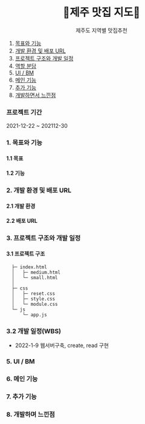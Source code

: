 <div align="center">
  <h1>🌴제주 맛집 지도🥪</h1>
  <p>제주도 지역별 맛집추천</p>
</div>

1. [목표와 기능](#chapter-1)
2. [개발 환경 및 배포 URL](#chapter-2)
3. [프로젝트 구조와 개발 일정](#chapter-3)
4. [역할 분담](#chapter-4)
5. [UI / BM](#chapter-5)
6. [메인 기능](#chapter-6)
7. [추가 기능](#chapter-7)
8. [개발하면서 느낀점](#chapter-8)



### 프로젝트 기간
2021-12-22 ~ 202112-30

### 1. 목표와 기능 <a id="chapter-1"></a>
#### 1.1 목표

#### 1.2 기능

### 2. 개발 환경 및 배포 URL  <a id="chapter-2"></a>
#### 2.1 개발 환경



#### 2.2 배포 URL

### 3. 프로젝트 구조와 개발 일정 <a id="chapter-3"></a>
#### 3.1 프로젝트 구조

`````
  ├─ index.html
  │   ├─ medium.html
  │   └─ small.html 
  │   
  ├─ css
  │   ├─ reset.css
  │   ├─ style.css
  │   └─ module.css
  └─ js  
      └─ app.js
`````

### 3.2 개발 일정(WBS)
* 2022-1-9 웹서버구축, create, read 구현


### 5. UI / BM  <a id="chapter-5"></a>


### 6. 메인 기능  <a id="chapter-6"></a>

### 7. 추가 기능  <a id="chapter-7"></a>


### 8. 개발하며 느낀점  <a id="chapter-8"></a>
